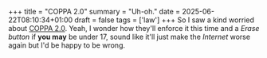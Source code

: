+++
title = "COPPA 2.0"
summary = "Uh-oh."
date = 2025-06-22T08:10:34+01:00
draft = false
tags = ['law']
+++
So I saw a kind worried about [COPPA 2.0](https://www.termsfeed.com/blog/coppa-2-children-teens-online-privacy-protection-act/). Yeah, I wonder how they'll enforce it this time and a *Erase button* if **you may** be under 17, sound like it'll just make the *Internet* worse again but I'd be happy to be wrong.
